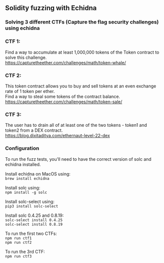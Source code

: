 ## Solidity fuzzing with Echidna

### Solving 3 different CTFs (Capture the flag security challenges) using echidna

### CTF 1:
Find a way to accumulate at least 1,000,000 tokens of the Token contract to solve this challenge.  
https://capturetheether.com/challenges/math/token-whale/

### CTF 2:
This token contract allows you to buy and sell tokens at an even exchange rate of 1 token per ether.  
Find a way to steal some tokens of the contract balance.  
https://capturetheether.com/challenges/math/token-sale/

### CTF 3:
The user has to drain all of at least one of the two tokens - token1 and token2 from a DEX contract.  
https://blog.dixitaditya.com/ethernaut-level-22-dex

### Configuration

To run the fuzz tests, you'll need to have the correct version of solc and echidna installed.  

Install echidna on MacOS using:  
`brew install echidna`  

Install solc using:  
`npm install -g solc`  

Install solc-select using:  
`pip3 install solc-select`  

Install solc 0.4.25 and 0.8.19:  
`solc-select install 0.4.25`  
`solc-select install 0.8.19`  

To run the first two CTFs:  
`npm run ctf1`  
`npm run ctf2`  

To run the 3rd CTF:  
`npm run ctf3`  